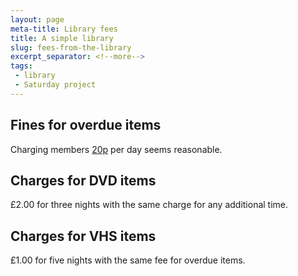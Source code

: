 ```yaml
---
layout: page
meta-title: Library fees
title: A simple library 
slug: fees-from-the-library
excerpt_separator: <!--more-->
tags:
 - library
 - Saturday project 
---
```



Fines for overdue items
-----------------------

Charging members [20p][BARNET-FINES] per day seems reasonable. 



Charges for DVD items 
----------------------

£2.00 for three nights with the same charge for any additional time. 


Charges for VHS items
---------------------

£1.00 for five nights with the same fee for overdue items. 

[BARNET-FINES]: https://www.barnet.gov.uk/citizen-home/libraries/fines-charges-and-hall-hire.html




